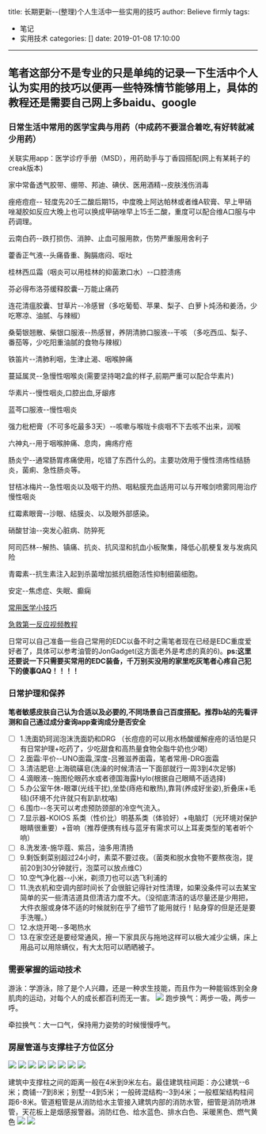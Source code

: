 title: 长期更新--(整理)个人生活中一些实用的技巧
author: Believe firmly
tags:
  - 笔记
  - 实用技术
categories: []
date: 2019-01-08 17:10:00
---
## 笔者这部分不是专业的只是单纯的记录一下生活中个人认为实用的技巧以便再一些特殊情节能够用上，具体的教程还是需要自己网上多baidu、google

<!--more-->




### 日常生活中常用的医学宝典与用药（中成药不要混合着吃,有好转就减少用药）
关联实用app：医学诊疗手册（MSD），用药助手与丁香园搭配(网上有某耗子的creak版本)

家中常备透气胶带、绷带、邦迪、碘伏、医用酒精--皮肤浅伤消毒

痤疮痘痘-- 轻度先20壬二酸后期15，中度晚上阿达帕林或者维A软膏、早上甲硝唑凝胶如反应大晚上也可以换成甲硝唑早上15壬二酸，重度可以配合维A口服与中药调理。

云南白药--跌打损伤、消肿、止血可服用款，伤势严重服用舍利子

藿香正气液--头痛昏重、胸膈痞闷、呕吐

桂林西瓜霜（咽炎可以用桂林的抑菌漱口水）--口腔溃疡

芬必得布洛芬缓释胶囊--万能止痛药

连花清瘟胶囊、甘草片--冷感冒（多吃葡萄、苹果、梨子、白萝卜炖汤和姜汤，少吃寒凉、油腻、与辣椒）

桑菊银翘散、柴银口服液--热感冒，养阴清肺口服液--干咳
（多吃西瓜、梨子、番茄等，少吃阳重油腻的食物与辣椒）

铁笛片--清肺利咽，生津止渴、咽喉肿痛

蔓延属灵--急慢性咽喉炎(需要坚持喝2盒的样子,前期严重可以配合华素片)

华素片--慢性咽炎,口腔出血,牙龈疼

蓝芩口服液--慢性咽炎

强力枇杷膏（不可多吃最多3天）--咳嗽与喉咙卡痰咽不下去咳不出来，润喉

六神丸--用于咽喉肿痛、息肉，痈疡疔疮 

肠炎宁--通常肠胃疼痛使用，吃错了东西什么的。主要功效用于慢性溃疡性结肠炎，菌痢、急性肠炎等。

甘桔冰梅片--急性咽炎以及咽干灼热、咽粘膜充血适用可以与开喉剑喷雾同用治疗慢性咽炎

红霉素眼膏--沙眼、结膜炎、以及眼外部感染。

硝酸甘油--突发心脏病、防猝死

阿司匹林--解热、镇痛、抗炎、抗风湿和抗血小板聚集，降低心肌梗复发与发病风险

青霉素--抗生素注入起到杀菌增加抵抗细胞活性抑制细菌细胞。

安定--焦虑症、失眠、癫痫

[常用医学小技巧](https://www.ys137.com/yxjk/1748892.html)

[急救第一反应视频教程](https://www.bilibili.com/video/BV1Mx411R7WT)

日常可以自己准备一些自己常用的EDC以备不时之需笔者现在已经是EDC重度爱好者了，具体可以参考油管的JonGadget(这方面老外是考虑的真的6)。**ps:这里还要说一下只需要买常用的EDC装备，千万别买没用的家里吃灰笔者心疼自己犯下的傻事QAQ！！！！**

### 日常护理和保养

**笔者敏感皮肤自己认为合适以及必要的,不同场景自己百度搭配。推荐b站的先看评测和自己通过成分查询app查询成分是否安全**



- [ ] 1.洗面奶珂润泡沫洗面奶和DRG （长痘痘的可以用水杨酸缓解痤疮的话怕是只有日常护理+吃药了，少吃甜食和高热量食物全脂牛奶也少喝）
- [ ] 2.面霜:平价--UNO面霜,深度-吕雅滋养面霜，笔者常用-DRG面霜
- [ ] 3.清洁肥皂:上海硫磺皂(洗澡的时候清洁一下面部就行一周3到4次足够)
- [ ] 4.滴眼液--施图伦眼药水或者德国海露Hylo(根据自己眼睛不适选择)
- [ ] 5.办公室午休-眼罩(光线干扰),坐垫(痔疮和散热),靠背(养成好坐姿),折叠床+毛毯)(环境不允许就只有趴趴枕咯)
- [ ] 6.围巾--冬天可以考虑预防颈部的冷空气流入。
- [ ] 7.显示器-KOIOS 系类（性价比）明基系类（体验好）+电脑灯（光环境对保护眼睛很重要）+音响（推荐便携有线与蓝牙有需求可以上耳麦类型的笔者听个响）
- [ ] 8.洗发液-施华蔻、紫吕，油多用清扬
- [ ] 9.剩饭剩菜别超过24小时，素菜不要过夜。（菌类和脱水食物不要熬夜泡，提前20到30分钟就行，泡菜可以放点维C）
- [ ] 10.空气净化器--小米，剃须刀也可以选飞利浦的
- [ ] 11.洗衣机和空调内部时间长了会很脏记得针对性清理，如果没条件可以去某宝简单的买一些清洁道具但清洁力度不大。（没彻底清洁的话尽量还是少用把，大件衣服或身体不适的时候就别在乎了细节了能用就行！贴身穿的但是还是要手洗喔。）
- [ ] 12.水烧开喝--多喝热水
- [ ] 13.在家空还是要经常通风，擦一下家具灰与拖地这样可以极大减少尘螨，床上用品可以用除螨仪，有大太阳可以晒晒被子。

### 需要掌握的运动技术
游泳：学游泳，除了是个人兴趣，还是一种求生技能，而且作为一种能锻炼到全身肌肉的运动，对每个人的成长都百利而无一害。
![](http://5b0988e595225.cdn.sohucs.com/images/20180425/b72592c0d13749b9bb25ff017f096db8.jpeg)
跑步换气：两步一吸，两步一呼。

牵拉换气：大一口气，保持用力姿势的时候慢慢呼气。


### 房屋管道与支撑柱子方位区分
![](1.png)
![](2.png)
![](3.png)
![](4.png)
![](5.png)
![](6.png)
![](7.png)
![](8.png)

建筑中支撑柱之间的距离一般在4米到9米左右。最佳建筑柱间距：办公建筑--6米；商铺--7到8米；别墅--4到5米；一般砖混结构--3到4米；一般框架结构柱间距6-8米。管道粗管是从消防给水主管接入建筑内部的消防水管，细管是消防喷淋管，天花板上是烟感报警器。消防红色、给水蓝色、排水白色、采暖黑色、燃气黄色
![](https://ss0.bdstatic.com/70cFvHSh_Q1YnxGkpoWK1HF6hhy/it/u=3840947594,2484919478&fm=26&gp=0.jpg)
![](http://www.planning.org.cn/news/uploads/2014/05/4971_1400824951_537ee477a0fbf.jpg)